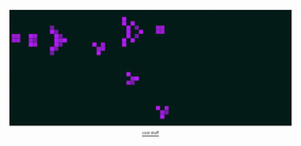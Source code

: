
<p align="center">
  <img src="https://github.com/violet360/violet360/blob/main/conwey.gif"/>
  <a href = "https://en.wikipedia.org/wiki/Conway%27s_Game_of_Life"><sub><sup><sub><sup>cool stuff</sup></sub></sup></sub></a>
</p>
